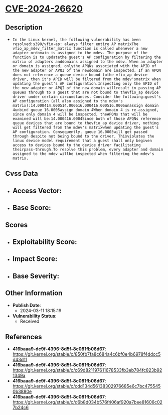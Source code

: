 
# [CVE-2024-26620](https://cve.mitre.org/cgi-bin/cvename.cgi?name=CVE-2024-26620)

## Description

- `In the Linux kernel, the following vulnerability has been resolved:s390/vfio-ap: always filter entire AP matrixThe vfio_ap_mdev_filter_matrix function is called whenever a new adapter ordomain is assigned to the mdev. The purpose of the function is to updatethe guest's AP configuration by filtering the matrix of adapters anddomains assigned to the mdev. When an adapter or domain is assigned, onlythe APQNs associated with the APID of the new adapter or APQI of the newdomain are inspected. If an APQN does not reference a queue device bound tothe vfio_ap device driver, then it's APID will be filtered from the mdev'smatrix when updating the guest's AP configuration.Inspecting only the APID of the new adapter or APQI of the new domain willresult in passing AP queues through to a guest that are not bound to thevfio_ap device driver under certain circumstances. Consider the following:guest's AP configuration (all also assigned to the mdev's matrix):14.000414.000514.000616.000416.000516.0006unassign domain 4unbind queue 16.0005assign domain 4When domain 4 is re-assigned, since only domain 4 will be inspected, theAPQNs that will be examined will be:14.000416.0004Since both of those APQNs reference queue devices that are bound to thevfio_ap device driver, nothing will get filtered from the mdev's matrixwhen updating the guest's AP configuration. Consequently, queue 16.0005will get passed through despite not being bound to the driver. Thisviolates the linux device model requirement that a guest shall only begiven access to devices bound to the device driver facilitating theirpass-through.To resolve this problem, every adapter and domain assigned to the mdev willbe inspected when filtering the mdev's matrix.`

## Cvss Data

- **Access Vector**:
  - 
- **Base Score**:
  - 

## Scores

- **Exploitability Score**:
  - 
- **Impact Score**:
  - 
- **Base Severity**:
  - 

## Other Information

- **Publish Date**:
  - 2024-03-11 18:15:19
- **Vulnerability Status**:
  - Received

## References

- **416baaa9-dc9f-4396-8d5f-8c081fb06d67**: https://git.kernel.org/stable/c/850fb7fa8c684a4c6bf0e4b6978f4ddcc5d43d11
- **416baaa9-dc9f-4396-8d5f-8c081fb06d67**: https://git.kernel.org/stable/c/c69d821197611678533fb3eb784fc823b921349a
- **416baaa9-dc9f-4396-8d5f-8c081fb06d67**: https://git.kernel.org/stable/c/cdd134d56138302976685e6c7bc4755450b3880e
- **416baaa9-dc9f-4396-8d5f-8c081fb06d67**: https://git.kernel.org/stable/c/d6b8d034b576f406af920a7bee81606c027b24c6
